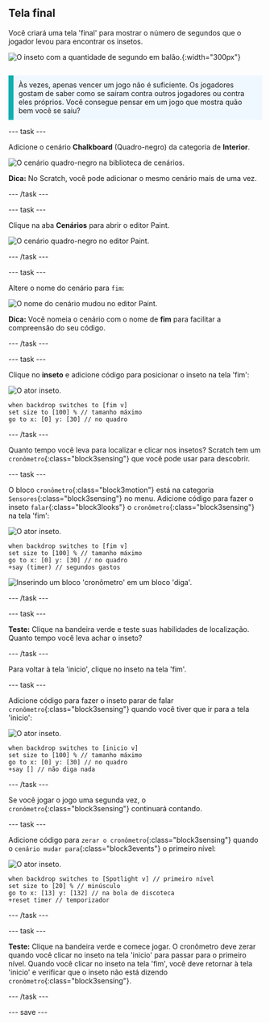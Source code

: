## Tela final

<div style="display: flex; flex-wrap: wrap">
<div style="flex-basis: 200px; flex-grow: 1; margin-right: 15px;">
Você criará uma tela 'final' para mostrar o número de segundos que o jogador levou para encontrar os insetos. 
</div>
<div>

![O inseto com a quantidade de segundo em balão.](images/end-screen.png){:width="300px"}

</div>
</div>

<p style="border-left: solid; border-width:10px; border-color: #0faeb0; background-color: aliceblue; padding: 10px;">
Às vezes, apenas vencer um jogo não é suficiente. Os jogadores gostam de saber como se saíram contra outros jogadores ou contra eles próprios. Você consegue pensar em um jogo que mostra quão bem você se saiu?</p>

--- task ---

Adicione o cenário **Chalkboard** (Quadro-negro) da categoria de **Interior**.

![O cenário quadro-negro na biblioteca de cenários.](images/chalkboard.png)

**Dica:** No Scratch, você pode adicionar o mesmo cenário mais de uma vez.

--- /task ---

--- task ---

Clique na aba **Cenários** para abrir o editor Paint.

![O cenário quadro-negro no editor Paint.](images/chalkboard2-paint.png)

--- /task ---

--- task ---

Altere o nome do cenário para `fim`:

![O nome do cenário mudou no editor Paint.](images/end-screen-name.png)

**Dica:** Você nomeia o cenário com o nome de **fim** para facilitar a compreensão do seu código.

--- /task ---

--- task ---

Clique no **inseto** e adicione código para posicionar o inseto na tela 'fim':

![O ator inseto.](images/bug-sprite.png)

```blocks3
when backdrop switches to [fim v]
set size to [100] % // tamanho máximo
go to x: [0] y: [30] // no quadro
```

--- /task ---

Quanto tempo você leva para localizar e clicar nos insetos? Scratch tem um `cronômetro`{:class="block3sensing"} que você pode usar para descobrir.

--- task ---

O bloco `cronômetro`{:class="block3motion"} está na categoria `Sensores`{:class="block3sensing"} no menu. Adicione código para fazer o inseto `falar`{:class="block3looks"} o `cronômetro`{:class="block3sensing"} na tela 'fim':

![O ator inseto.](images/bug-sprite.png)

```blocks3
when backdrop switches to [fim v]
set size to [100] % // tamanho máximo
go to x: [0] y: [30] // no quadro
+say (timer) // segundos gastos
```

![Inserindo um bloco 'cronômetro' em um bloco 'diga'.](images/inserting-blocks.gif)

--- /task ---

--- task ---

**Teste:** Clique na bandeira verde e teste suas habilidades de localização. Quanto tempo você leva achar o inseto?

--- /task ---

Para voltar à tela 'inicio', clique no inseto na tela 'fim'.

--- task ---

Adicione código para fazer o inseto parar de falar `cronômetro`{:class="block3sensing"} quando você tiver que ir para a tela 'inicio':

![O ator inseto.](images/bug-sprite.png)

```blocks3
when backdrop switches to [inicio v]
set size to [100] % // tamanho máximo
go to x: [0] y: [30] // no quadro
+say [] // não diga nada
```

--- /task ---

Se você jogar o jogo uma segunda vez, o `cronômetro`{:class="block3sensing"} continuará contando.

--- task ---

Adicione código para `zerar o cronômetro`{:class="block3sensing"} quando o `cenário mudar para`{:class="block3events"} o primeiro nível:

![O ator inseto.](images/bug-sprite.png)

```blocks3
when backdrop switches to [Spotlight v] // primeiro nível
set size to [20] % // minúsculo
go to x: [13] y: [132] // na bola de discoteca
+reset timer // temporizador
```

--- /task ---

--- task ---

**Teste:** Clique na bandeira verde e comece jogar. O cronômetro deve zerar quando você clicar no inseto na tela 'inicio' para passar para o primeiro nível. Quando você clicar no inseto na tela 'fim', você deve retornar à tela 'inicio' e verificar que o inseto não está dizendo `cronômetro`{:class="block3sensing"}.

--- /task ---

--- save ---
